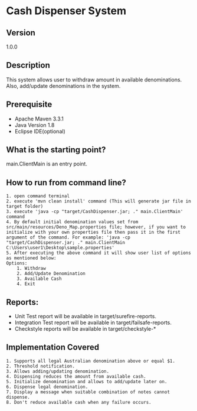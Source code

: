 # Cash Dispenser System

## Version 
1.0.0

## Description
This system allows user to withdraw amount in available denominations. Also, add/update denominations in the system.

## Prerequisite
 - Apache Maven 3.3.1
 - Java Version 1.8
 - Eclipse IDE(optional)

## What is the starting point?
main.ClientMain is an entry point.

## How to run from command line?
    1. open command terminal
    2. execute 'mvn clean install' command (This will generate jar file in target folder)
    3. execute 'java -cp "target/CashDispenser.jar; ." main.ClientMain' command
    4. By default initial denomination values set from src/main/resources/Deno_Map.properties file; however, if you want to initialize with your own properties file then pass it in the first argument of the command. For example: 'java -cp "target/CashDispenser.jar; ." main.ClientMain C:\Users\user1\Desktop\sample.properties'
    5. After executing the above command it will show user list of options as mentioned below:
    Options:
        1. Withdraw
        2. Add/Update Denomination
        3. Available Cash
        4. Exit

## Reports:
 - Unit Test report will be available in target/surefire-reports.
 - Integration Test report will be available in target/failsafe-reports.
 - Checkstyle reports will be available in target/checkstyle-*

## Implementation Covered
    1. Supports all legal Australian denomination above or equal $1.
    2. Threshold notification.
    3. Allows adding/updating denomination.
    4. Dispensing reduces the amount from available cash.
    5. Initialize denomination and allows to add/update later on.
    6. Dispense legal denomination.
    7. Display a message when suitable combination of notes cannot dispense.
    8. Don't reduce available cash when any failure occurs.
